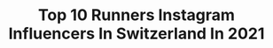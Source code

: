 ---
title: Top 10 Runners Instagram Influencers In Switzerland In 2021
description: >-
  Find top runners Instagram influencers in Switzerland in 2021. Most popular hashtags: #running #mountains #training #friends.
platform: Instagram
hits: 23
text_top: Identify the best Instagram profiles on inBeat.
text_bottom: inBeat has 23 Instagram influencers like this in Switzerland for you to contact.
profiles:
  - username: "sarah_atcho"
    fullname: >-
      Sarah Atcho
    bio: >-
      200m runner 🏃🏾‍♀️ 4x100 national record holder @puma | @mauricelacroix | @vitaminwellswitzerland ambassador 📩 management@sarah-atcho.ch
    location: "Switzerland"
    followers: 15786
    engagement: 1093
    commentsToLikes: 0.012180
    id: ck5cbwhdtgak70i11zpg39uae
    verified: false
    hashtags: "#demenagement, #love, #2021, #strong"
  - username: "gipfelistuermer"
    fullname: >-
      Timo | On Run Crew
    bio: >-
      A Runner's Heart That Beats for Mountains ☁️ @on_running 🏔 @trailmaniacs.ch
    location: "Switzerland"
    followers: 10198
    engagement: 1477
    commentsToLikes: 0.016331
    id: ckf5w8na6r91s0j233rlrfoua
    verified: false
    hashtags: "#runonclouds, #onruncrew, #onrunning, #sa"
  - username: "rabina17"
    fullname: >-
      Peter Lewis
    bio: >-
      Swiss Aviation Photographer, Trail Runner, CrossFitter, Canadian Football League fan, Alpine Yeti & vegan
    location: "Switzerland"
    followers: 8342
    engagement: 1064
    commentsToLikes: 0.013008
    id: ck0u9g1me9obw0i197dl4ob56
    verified: false
    hashtags: ""
  - username: "charlie_hofmann_"
    fullname: >-
      🇰🇪 Runner of the 🌍 & Around 😎
    bio: >-
      📍Neuchâtel 🇨🇭 🏃🏽 Road and Track Runner - 10k - 3’000m 🇫🇷 Dreaming Olympic #Paris2024 👐🏽 @craftsportswearswiss athlete ✝️ ‭‭2 Corinthians‬ ‭4:17
    location: "Switzerland"
    followers: 9709
    engagement: 727
    commentsToLikes: 0.039721
    id: ck6u39xovwkxb0j71hkkadgzk
    verified: false
    hashtags: "#runaddict, #running, #workout, #runnerscommunity"
  - username: "barla81"
    fullname: >-
      Marco Barla
    bio: >-
      Dad 👨‍👩‍👧 Physiotherapist 👨‍⚕️ Climber 🧗‍♀️ ✊🏽 Runner 🏃🏻 🇮🇹 🌍 #bouldering #climbing #running #travel #beer #mountains #vaibenete
    location: "Switzerland"
    followers: 6089
    engagement: 634
    commentsToLikes: 0.024746
    id: ck9wfwlt5qtqk0j78u3es08wc
    verified: false
    hashtags: "#miloofclimbingteam, #climbing, #neverstopclimbing, #fitness"
  - username: "prorunner71"
    fullname: >-
      Gionatan Paglialunga
    bio: >-
      ▪️Owner of @optimaautomobile ▪️1971 Plymouth Road Runner „PRO RUNNER“ ▪️DFC Customs / EMERY DESIGN until 2017 #prorunner71
    location: "Switzerland"
    followers: 6172
    engagement: 1323
    commentsToLikes: 0.012353
    id: ckap2t2b6072y0i781pa8w3ds
    verified: false
    hashtags: "#prorunner, #stanced, #picoftheday, #dfccustoms"
  - username: "premekvida"
    fullname: >-
      Přemysl Vida
    bio: >-
      Proud father 👧@mujzivotseli PhotoLover #vida_nature_photo #celemkesvetu 📷 #vidadronevideo #vidagravityglue Runner #pura_vida_cz 👟
    location: "Switzerland"
    followers: 15585
    engagement: 234
    commentsToLikes: 0.019789
    id: ck5cezcuum0n10i11xptyuim6
    verified: false
    hashtags: "#runstagram, #moab, #redtriaussie, #drone"
  - username: "remi_bonnet"
    fullname: >-
      remi_bonnet
    bio: >-
      🇨🇭ski mountaineer and trail runner. Sponsored by - @salomonrunning - @redbullswitzerland - @atomicski To contact me : @lymbus_life
    location: "Switzerland"
    followers: 57142
    engagement: 419
    commentsToLikes: 0.004258
    id: ck0tzk9m4qlxb0i19ytuotwyd
    verified: true
    hashtags: "#timetoplay, #timetoplayagain, #runonemotion, #givesyouwings"
  - username: "pascalegli"
    fullname: >-
      PASCAL EGLI
    bio: >-
      🏔 Mountain runner 🏆 Sky World Series 2018 🎿 Skimo 💻 aspiring scientist @dynafit • Perennial • @farmy_ch • @mulebarsuisse • @polarglobal • POW
    location: "Switzerland"
    followers: 6885
    engagement: 467
    commentsToLikes: 0.017011
    id: ck6tyyceh6kcd0j71fkpu6ass
    verified: false
    hashtags: "#skyrunning, #speedup, #dynafitsquad, #friends"
  - username: "journey.of.jessi"
    fullname: >-
      Jessica | ²¹ | 🇨🇭
    bio: >-
      𝐅𝐈𝐓𝐍𝐄𝐒𝐒 & 𝐑𝐔𝐍𝐍𝐈𝐍𝐆 Future PT & Nutritionist🏋🏼‍♀️🍏 🌿 Vegan | 💉 Inkedgirl Positivemindset🌻 Anorexia recovered #chocolatelover
    location: "Switzerland"
    followers: 7371
    engagement: 848
    commentsToLikes: 0.416940
    id: ckapbhur5zx1m0i78e3ghad9x
    verified: false
    hashtags: "#workhard, #girlswithtattoos, #photooftheday, #gains"
---